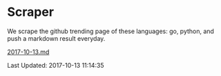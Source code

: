 # Scraper

We scrape the github trending page of these languages: go, python, and push a markdown result everyday.

[2017-10-13.md](https://github.com/borays/Scraper/blob/master/2017-10-13.md)

Last Updated: 2017-10-13 11:14:35